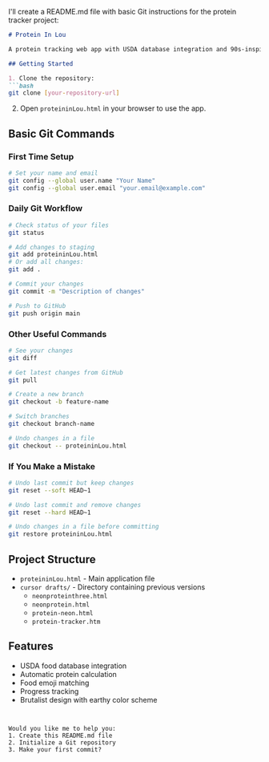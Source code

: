 



I'll create a README.md file with basic Git instructions for the protein tracker project:

```markdown:README.md
# Protein In Lou

A protein tracking web app with USDA database integration and 90s-inspired design.

## Getting Started

1. Clone the repository:
```bash
git clone [your-repository-url]
```

2. Open `proteininLou.html` in your browser to use the app.

## Basic Git Commands

### First Time Setup
```bash
# Set your name and email
git config --global user.name "Your Name"
git config --global user.email "your.email@example.com"
```

### Daily Git Workflow
```bash
# Check status of your files
git status

# Add changes to staging
git add proteininLou.html
# Or add all changes:
git add .

# Commit your changes
git commit -m "Description of changes"

# Push to GitHub
git push origin main
```

### Other Useful Commands
```bash
# See your changes
git diff

# Get latest changes from GitHub
git pull

# Create a new branch
git checkout -b feature-name

# Switch branches
git checkout branch-name

# Undo changes in a file
git checkout -- proteininLou.html
```

### If You Make a Mistake
```bash
# Undo last commit but keep changes
git reset --soft HEAD~1

# Undo last commit and remove changes
git reset --hard HEAD~1

# Undo changes in a file before committing
git restore proteininLou.html
```

## Project Structure

- `proteininLou.html` - Main application file
- `cursor drafts/` - Directory containing previous versions
  - `neonproteinthree.html`
  - `neonprotein.html`
  - `protein-neon.html`
  - `protein-tracker.htm`

## Features

- USDA food database integration
- Automatic protein calculation
- Food emoji matching
- Progress tracking
- Brutalist design with earthy color scheme
```


Would you like me to help you:
1. Create this README.md file
2. Initialize a Git repository
3. Make your first commit?
